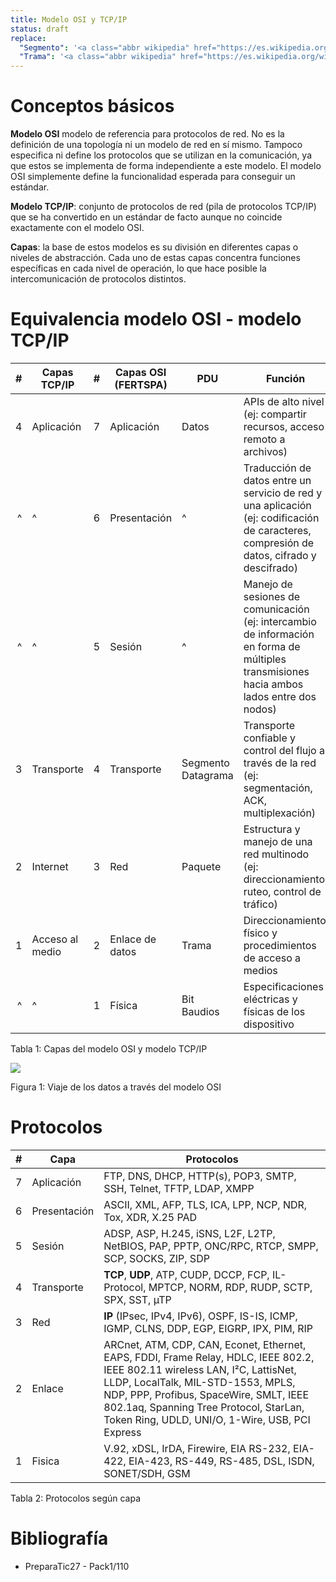 ```yaml
---
title: Modelo OSI y TCP/IP
status: draft
replace:
  "Segmento": '<a class="abbr wikipedia" href="https://es.wikipedia.org/wiki/Segmentaci%C3%B3n_de_paquetes">Segmento</a>'
  "Trama": '<a class="abbr wikipedia" href="https://es.wikipedia.org/wiki/Trama_de_red">Trama</a>'
---
```


# Conceptos básicos

**Modelo OSI** modelo de referencia para protocolos de red.
No es la definición de una topología ni un modelo de red en sí mismo.
Tampoco especifica ni define los protocolos que se utilizan en la comunicación,
ya que estos se implementa de forma independiente a este modelo.
El modelo OSI simplemente define la funcionalidad esperada para conseguir un estándar.

**Modelo TCP/IP**: conjunto de protocolos de red (pila de protocolos TCP/IP)
que se ha convertido en un estándar de facto aunque no coincide exactamente con el modelo OSI.

**Capas**: la base de estos modelos es su división en diferentes capas o niveles
de abstracción. Cada uno de estas capas concentra funciones específicas en cada
nivel de operación, lo que hace posible la intercomunicación de protocolos
distintos.

# Equivalencia modelo OSI - modelo TCP/IP

| # | Capas TCP/IP    | # | Capas OSI<br/>(FERTSPA) | PDU             | Función |
|--:|-----------------|--:|-------------------------|-----------------|---------|
| 4 | Aplicación      | 7 | Aplicación              | Datos           | APIs de alto nivel<br/>(ej: compartir recursos, acceso remoto a archivos) |
| ^ | ^               | 6 | Presentación            | ^               | Traducción de datos entre un servicio de red y una aplicación<br/>(ej: codificación de caracteres, compresión de datos, cifrado y descifrado) |
| ^ | ^               | 5 | Sesión                  | ^               | Manejo de sesiones de comunicación<br/>(ej: intercambio de información en forma de múltiples transmisiones hacia ambos lados entre dos nodos) |
| 3 | Transporte      | 4 | Transporte              | Segmento<br/>Datagrama | Transporte confiable y control del flujo a través de la red<br/>(ej: segmentación, ACK, multiplexación) |
| 2 | Internet        | 3 | Red                     | Paquete         | Estructura y manejo de una red multinodo<br/>(ej: direccionamiento, ruteo, control de tráfico) |
| 1 | Acceso al medio | 2 | Enlace de datos         | Trama           | Direccionamiento físico y procedimientos de acceso a medios  |
| ^ | ^               | 1 | Física                  | Bit<br/>Baudios | Especificaciones eléctricas y físicas de los dispositivo |

Tabla 1: Capas del modelo OSI y modelo TCP/IP

![](https://upload.wikimedia.org/wikipedia/commons/f/fc/PDUs.PNG)

Figura 1: Viaje de los datos a través del modelo OSI

# Protocolos

| # | Capa         | Protocolos |
|--:|--------------|------------|
| 7 | Aplicación   | FTP, DNS, DHCP, HTTP(s), POP3, SMTP, SSH, Telnet, TFTP, LDAP, XMPP |
| 6 | Presentación | ASCII, XML, AFP, TLS, ICA, LPP, NCP, NDR, Tox, XDR, X.25 PAD |
| 5 | Sesión       | ADSP, ASP, H.245, iSNS, L2F, L2TP, NetBIOS, PAP, PPTP, ONC/RPC, RTCP, SMPP, SCP, SOCKS, ZIP, SDP |
| 4 | Transporte   | **TCP**, **UDP**, ATP, CUDP, DCCP, FCP, IL-Protocol, MPTCP, NORM, RDP, RUDP, SCTP, SPX, SST, µTP |
| 3 | Red          | **IP** (IPsec, IPv4, IPv6), OSPF, IS-IS, ICMP, IGMP, CLNS, DDP, EGP, EIGRP, IPX, PIM, RIP |
| 2 | Enlace       | ARCnet, ATM, CDP, CAN, Econet, Ethernet, EAPS, FDDI, Frame Relay, HDLC, IEEE 802.2, IEEE 802.11 wireless LAN, I²C, LattisNet, LLDP, LocalTalk, MIL-STD-1553, MPLS, NDP, PPP, Profibus, SpaceWire, SMLT, IEEE 802.1aq, Spanning Tree Protocol, StarLan, Token Ring, UDLD, UNI/O, 1-Wire, USB, PCI Express |
| 1 | Fisica       | V.92, xDSL, IrDA, Firewire, EIA RS-232, EIA-422, EIA-423, RS-449, RS-485, DSL, ISDN, SONET/SDH, GSM |

Tabla 2: Protocolos según capa


# Bibliografía

* PreparaTic27 - Pack1/110
